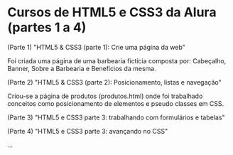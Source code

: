 # Cursos de HTML5 e CSS3 da Alura (partes 1 a 4)

(Parte 1) "HTML5 & CSS3 (parte 1): Crie uma página da web"

Foi criada uma página de uma barbearia fictícia composta por: Cabeçalho, Banner, Sobre a Barbearia e Benefícios da mesma.

(Parte 2) "HTML5 & CSS3 (parte 2): Posicionamento, listas e navegação"

Criou-se a página de produtos (produtos.html) onde foi trabalhado conceitos como posicionamento de elementos e pseudo classes em CSS.

(Parte 3) "HTML5 e CSS3 parte 3: trabalhando com formulários e tabelas"

(Parte 4) "HTML5 e CSS3 parte 3: avançando no CSS"

...
